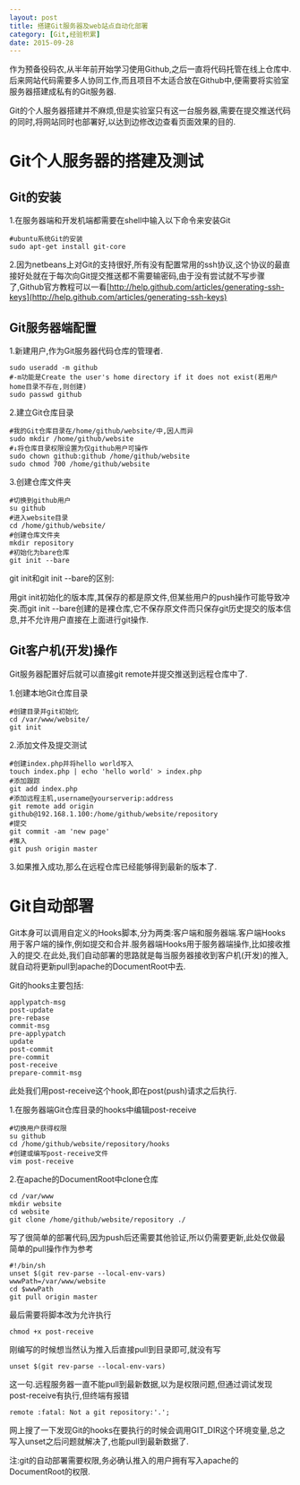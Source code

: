 ```yaml
---
layout: post
title: 搭建Git服务器及web站点自动化部署
category: [Git,经验积累]
date: 2015-09-28
---
```

作为预备役码农,从半年前开始学习使用Github,之后一直将代码托管在线上仓库中.后来网站代码需要多人协同工作,而且项目不太适合放在Github中,便需要将实验室服务器搭建成私有的Git服务器.

Git的个人服务器搭建并不麻烦,但是实验室只有这一台服务器,需要在提交推送代码的同时,将网站同时也部署好,以达到边修改边查看页面效果的目的.
<!-- more -->

# Git个人服务器的搭建及测试

## Git的安装
1.在服务器端和开发机端都需要在shell中输入以下命令来安装Git
	
	#ubuntu系统Git的安装	
	sudo apt-get install git-core

2.因为netbeans上对Git的支持很好,所有没有配置常用的ssh协议,这个协议的最直接好处就在于每次向Git提交推送都不需要输密码,由于没有尝试就不写步骤了,Github官方教程可以一看[http://help.github.com/articles/generating-ssh-keys](http://help.github.com/articles/generating-ssh-keys)

## Git服务器端配置
1.新建用户,作为Git服务器代码仓库的管理者.
	
	sudo useradd -m github
	#-m功能是Create the user's home directory if it does not exist(若用户home目录不存在,则创建)
	sudo passwd github

2.建立Git仓库目录
	
	#我的Git仓库目录在/home/github/website/中,因人而异
	sudo mkdir /home/github/website
	#↓将仓库目录权限设置为仅github用户可操作
	sudo chown github:github /home/github/website
	sudo chmod 700 /home/github/website

3.创建仓库文件夹
	
	#切换到github用户
	su github
	#进入website目录
	cd /home/github/website/
	#创建仓库文件夹
	mkdir repository
	#初始化为bare仓库
	git init --bare

git init和git init --bare的区别:

用git init初始化的版本库,其保存的都是原文件,但某些用户的push操作可能导致冲突.而git init --bare创建的是裸仓库,它不保存原文件而只保存git历史提交的版本信息,并不允许用户直接在上面进行git操作.

## Git客户机(开发)操作
Git服务器配置好后就可以直接git remote并提交推送到远程仓库中了.

1.创建本地Git仓库目录
	
	#创建目录并git初始化
	cd /var/www/website/
	git init

2.添加文件及提交测试
	
	#创建index.php并将hello world写入
	touch index.php | echo 'hello world' > index.php
	#添加跟踪
	git add index.php
	#添加远程主机,username@yourserverip:address
	git remote add origin github@192.168.1.100:/home/github/website/repository
	#提交
	git commit -am 'new page'
	#推入
	git push origin master

3.如果推入成功,那么在远程仓库已经能够得到最新的版本了.

# Git自动部署
Git本身可以调用自定义的Hooks脚本,分为两类:客户端和服务器端.客户端Hooks用于客户端的操作,例如提交和合并.服务器端Hooks用于服务器端操作,比如接收推入的提交.在此处,我们自动部署的思路就是每当服务器接收到客户机(开发)的推入,就自动将更新pull到apache的DocumentRoot中去.

Git的hooks主要包括:
	
	applypatch-msg
	post-update
	pre-rebase
	commit-msg
	pre-applypatch
	update
	post-commit
	pre-commit
	post-receive
	prepare-commit-msg

此处我们用post-receive这个hook,即在post(push)请求之后执行.

1.在服务器端Git仓库目录的hooks中编辑post-receive
	
	#切换用户获得权限
	su github
	cd /home/github/website/repository/hooks
	#创建或编写post-receive文件
	vim post-receive

2.在apache的DocumentRoot中clone仓库
	
	cd /var/www
	mkdir website
	cd website
	git clone /home/github/website/repository ./
	
写了很简单的部署代码,因为push后还需要其他验证,所以仍需要更新,此处仅做最简单的pull操作作为参考
	
	#!/bin/sh
	unset $(git rev-parse --local-env-vars)
	wwwPath=/var/www/website
	cd $wwwPath
	git pull origin master

最后需要将脚本改为允许执行
	
	chmod +x post-receive

刚编写的时候想当然认为推入后直接pull到目录即可,就没有写
	
	unset $(git rev-parse --local-env-vars)

这一句.远程服务器一直不能pull到最新数据,以为是权限问题,但通过调试发现post-receive有执行,但终端有报错
	
	remote :fatal: Not a git repository:'.';

网上搜了一下发现Git的hooks在要执行的时候会调用GIT_DIR这个环境变量,总之写入unset之后问题就解决了,也能pull到最新数据了.

注:git的自动部署需要权限,务必确认推入的用户拥有写入apache的DocumentRoot的权限.
